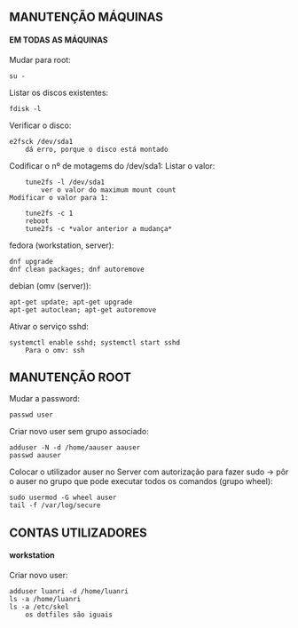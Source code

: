 ## MANUTENÇÃO MÁQUINAS
#### EM TODAS AS MÁQUINAS

Mudar para root:

	su -
Listar os discos existentes:

	fdisk -l
Verificar o disco:

	e2fsck /dev/sda1
		dá erro, porque o disco está montado
Codificar o nº de motagems do /dev/sda1:
	Listar o valor:
	
		tune2fs -l /dev/sda1
			ver o valor do maximum mount count
	Modificar o valor para 1:
	
		tune2fs -c 1
		reboot					
		tune2fs -c *valor anterior a mudança*

fedora (workstation, server):

    dnf upgrade
    dnf clean packages; dnf autoremove
debian (omv (server)):

    apt-get update; apt-get upgrade
    apt-get autoclean; apt-get autoremove

Ativar o serviço sshd:

	systemctl enable sshd; systemctl start sshd
		Para o omv: ssh



## MANUTENÇÃO ROOT
Mudar a password:

    passwd user

Criar novo user sem grupo associado:

    adduser -N -d /home/aauser aauser
    passwd aauser

Colocar o utilizador auser no Server com autorização para fazer sudo -> pôr o auser no grupo que pode executar todos os comandos (grupo wheel):

	sudo usermod -G wheel auser
	tail -f /var/log/secure



## CONTAS UTILIZADORES
#### workstation
Criar novo user:

	adduser luanri -d /home/luanri
	ls -a /home/luanri
	ls -a /etc/skel
	    os dotfiles são iguais


